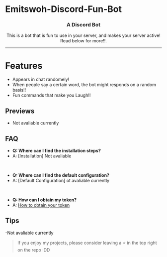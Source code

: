 # Emitswoh-Discord-Fun-Bot

<h3 align="center">A Discord Bot</h3>

<p align="center">This is a bot that is fun to use in your server, and makes your server active! Read below for more!!.</p>

---

# Features
- Appears in chat randomely!
- When people say a certain word, the bot might responds on a random basis!!
- Fun commands that make you Laugh!!


## Previews
- Not avaliable currently

## FAQ
- **Q: Where can I find the installation steps?**
- A: [Installation] Not avaliable 

<br />

- **Q: Where can I find the default configuration?**
- A: [Default Configuration] ot avaliable currently

<br />

- **Q: How can I obtain my token?**
- A: [How to obtain your token](https://www.youtube.com/watch?v=rawcwqFJCCE)



## Tips
-Not avaliable currently

> If you enjoy my projects, please consider leaving a :star: in the top right on the repo :DD
